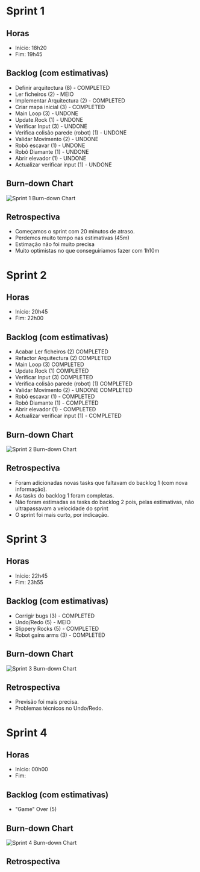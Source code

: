 # Sprint 1

## Horas

- Início: 18h20
- Fim: 19h45

## Backlog (com estimativas)

- Definir arquitectura (8) - COMPLETED
- Ler ficheiros (2) - MEIO
- Implementar Arquitectura (2) - COMPLETED
- Criar mapa inicial (3) - COMPLETED
- Main Loop (3) - UNDONE
- Update.Rock (1) - UNDONE
- Verificar Input (3) - UNDONE
- Verifica colisão parede (robot) (1) - UNDONE
- Validar Movimento (2) - UNDONE
- Robô escavar (1) - UNDONE 
- Robô Diamante (1) - UNDONE
- Abrir elevador (1) - UNDONE
- Actualizar verificar input (1) - UNDONE

## Burn-down Chart

![Sprint 1 Burn-down Chart](/path/to/img.jpg)

## Retrospectiva

- Começamos o sprint com 20 minutos de atraso.
- Perdemos muito tempo nas estimativas (45m)
- Estimação não foi muito precisa
- Muito optimistas no que conseguiriamos fazer com 1h10m

# Sprint 2

## Horas

- Início: 20h45
- Fim: 22h00

## Backlog (com estimativas)

- Acabar Ler ficheiros (2) COMPLETED
- Refactor Arquitectura (2) COMPLETED
- Main Loop (3) COMPLETED
- Update.Rock (1) COMPLETED
- Verificar Input (3) COMPLETED
- Verifica colisão parede (robot) (1) COMPLETED
- Validar Movimento (2) - UNDONE COMPLETED
- Robô escavar (1) - COMPLETED 
- Robô Diamante (1) - COMPLETED
- Abrir elevador (1) - COMPLETED
- Actualizar verificar input (1) - COMPLETED


## Burn-down Chart

![Sprint 2 Burn-down Chart](/path/to/img.jpg)

## Retrospectiva

- Foram adicionadas novas tasks que faltavam do backlog 1 (com nova informação).
- As tasks do backlog 1 foram completas.
- Não foram estimadas as tasks do backlog 2 pois, pelas estimativas, não ultrapassavam a velocidade do sprint
- O sprint foi mais curto, por indicação.

# Sprint 3

## Horas

- Início: 22h45
- Fim: 23h55

## Backlog (com estimativas)

- Corrigir bugs (3) - COMPLETED
- Undo/Redo (5) - MEIO
- Slippery Rocks (5) - COMPLETED
- Robot gains arms (3) - COMPLETED

## Burn-down Chart

![Sprint 3 Burn-down Chart](/path/to/img.jpg)

## Retrospectiva

- Previsão foi mais precisa.
- Problemas técnicos no Undo/Redo.

# Sprint 4

## Horas

- Início: 00h00
- Fim: 

## Backlog (com estimativas)

- "Game" Over (5)

## Burn-down Chart

![Sprint 4 Burn-down Chart](/path/to/img.jpg)

## Retrospectiva

